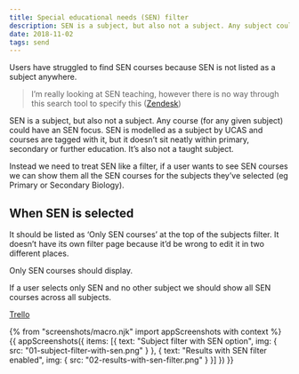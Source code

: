 ```yaml
---
title: Special educational needs (SEN) filter
description: SEN is a subject, but also not a subject. Any subject could have an SEN focus.
date: 2018-11-02
tags: send
---
```


Users have struggled to find SEN courses because SEN is not listed as a subject anywhere.

> I’m really looking at SEN teaching, however there is no way through this search tool to specify this ([Zendesk](https://becomingateacher.zendesk.com/agent/tickets/1436))

SEN is a subject, but also not a subject. Any course (for any given subject) could have an SEN focus. SEN is modelled as a subject by UCAS and courses are tagged with it, but it doesn’t sit neatly within primary, secondary or further education. It’s also not a taught subject.

Instead we need to treat SEN like a filter, if a user wants to see SEN courses we can show them all the SEN courses for the subjects they’ve selected (eg Primary or Secondary Biology).

## When SEN is selected

It should be listed as ‘Only SEN courses’ at the top of the subjects filter. It doesn’t have its own filter page because it’d be wrong to edit it in two different places.

Only SEN courses should display.

If a user selects only SEN and no other subject we should show all SEN courses across all subjects.

[Trello](https://trello.com/c/aLZpgfHA/439-design-surface-special-education-needs-sen-in-subject-search)

{% from "screenshots/macro.njk" import appScreenshots with context %}
{{ appScreenshots({
  items: [{
    text: "Subject filter with SEN option",
    img: { src: "01-subject-filter-with-sen.png" }
  }, {
    text: "Results with SEN filter enabled",
    img: { src: "02-results-with-sen-filter.png" }
  }]
}) }}
